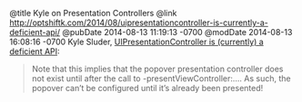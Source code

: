 @title Kyle on Presentation Controllers
@link http://optshiftk.com/2014/08/uipresentationcontroller-is-currently-a-deficient-api/
@pubDate 2014-08-13 11:19:13 -0700
@modDate 2014-08-13 16:08:16 -0700
Kyle Sluder, <a href="http://optshiftk.com/2014/08/uipresentationcontroller-is-currently-a-deficient-api/">UIPresentationController is (currently) a deficient API</a>:

>Note that this implies that the popover presentation controller does not exist until after the call to -presentViewController:…. As such, the popover can’t be configured until it’s already been presented!
